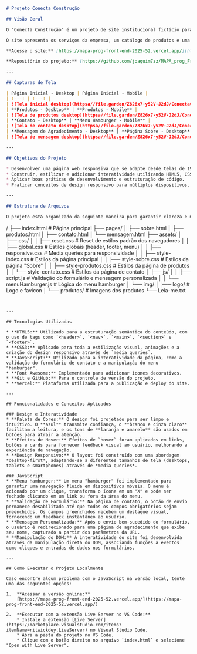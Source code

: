 ```markdown
# Projeto Conecta Construção

## Visão Geral

O "Conecta Construção" é um projeto de site institucional fictício para uma loja de materiais de construção, desenvolvido como parte da disciplina de Programação Front-End do curso de Engenharia de Software. O objetivo principal foi criar uma experiência web completa, responsiva e interativa, simulando um ambiente real de um e-commerce do setor.

O site apresenta os serviços da empresa, um catálogo de produtos e uma página de contato funcional. O projeto foi desenvolvido por Joaquim de Sena Silva.

**Acesse o site:** [https://mapa-prog-front-end-2025-52.vercel.app/](https://mapa-prog-front-end-2025-52.vercel.app/)

**Repositório do projeto:** [https://github.com/joaquim7zz/MAPA_prog_Front_End-2025-52](https://github.com/joaquim7zz/MAPA_prog_Front_End-2025-52)

---

## Capturas de Tela

| Página Inicial - Desktop | Página Inicial - Mobile |
| :---: | :---: |
| ![Tela inicial desktop](httpsa//file.garden/Z826x7-y52V-J2dJ/ConectaConstrucao/desktop-home.png) | ![Tela inicial mobile](httpsa//file.garden/Z826x7-y52V-J2dJ/ConectaConstrucao/mobile-home.png) |
| **Produtos - Desktop** | **Produtos - Mobile** |
| ![Tela de produtos desktop](httpsa//file.garden/Z826x7-y52V-J2dJ/ConectaConstrucao/desktop-produtos.png) | ![Tela de produtos mobile](httpsa//file.garden/Z826x7-y52V-J2dJ/ConectaConstrucao/mobile-produtos.png) |
| **Contato - Desktop** | **Menu Hamburger - Mobile** |
| ![Tela de contato desktop](httpsa//file.garden/Z826x7-y52V-J2dJ/ConectaConstrucao/desktop-contato.png) | ![Menu hamburger aberto](httpsa//file.garden/Z826x7-y52V-J2dJ/ConectaConstrucao/mobile-menu.png) |
| **Mensagem de Agradecimento - Desktop** | **Página Sobre - Desktop** |
| ![Tela de mensagem desktop](httpsa//file.garden/Z826x7-y52V-J2dJ/ConectaConstrucao/desktop-mensagem.png) | ![Tela sobre desktop](httpsa//file.garden/Z826x7-y52V-J2dJ/ConectaConstrucao/desktop-sobre.png) |

---

## Objetivos do Projeto

* Desenvolver uma página web responsiva que se adapte desde telas de 1920x1080 pixels até 320x568 pixels.
* Construir, estilizar e adicionar interatividade utilizando HTML5, CSS3 e JavaScript.
* Aplicar boas práticas de desenvolvimento e estruturação de código.
* Praticar conceitos de design responsivo para múltiplos dispositivos.

---

## Estrutura de Arquivos

O projeto está organizado da seguinte maneira para garantir clareza e manutenibilidade:

```

/
├── index.html                \# Página principal
├── pages/
│   ├── sobre.html
│   ├── produtos.html
│   ├── contato.html
│   └── mensagem.html
├── assets/
│   ├── css/
│   │   ├── reset.css         \# Reset de estilos padrão dos navegadores
│   │   ├── global.css        \# Estilos globais (header, footer, menu)
│   │   ├── responsive.css    \# Media queries para responsividade
│   │   ├── style-index.css     \# Estilos da página principal
│   │   ├── style-sobre.css     \# Estilos da página "Sobre"
│   │   ├── style-produtos.css  \# Estilos da página de produtos
│   │   └── style-contato.css   \# Estilos da página de contato
│   ├── js/
│   │   ├── script.js         \# Validação do formulário e mensagem personalizada
│   │   └── menuHamburger.js  \# Lógica do menu hamburger
│   └── img/
│       ├── logo/             \# Logo e favicon
│       └── produtos/         \# Imagens dos produtos
└── Leia-me.txt

```


---

## Tecnologias Utilizadas

* **HTML5:** Utilizado para a estruturação semântica do conteúdo, com o uso de tags como `<header>`, `<nav>`, `<main>`, `<section>` e `<footer>`.
* **CSS3:** Aplicado para toda a estilização visual, animações e a criação do design responsivo através de `media queries`.
* **JavaScript:** Utilizado para a interatividade da página, como a validação do formulário de contato e a manipulação do menu "hamburger".
* **Font Awesome:** Implementado para adicionar ícones decorativos.
* **Git e GitHub:** Para o controle de versão do projeto.
* **Vercel:** Plataforma utilizada para a publicação e deploy do site.

---

## Funcionalidades e Conceitos Aplicados

### Design e Interatividade
* **Paleta de Cores:** O design foi projetado para ser limpo e intuitivo. O **azul** transmite confiança, o **branco e cinza claro** facilitam a leitura, e os tons de **laranja e amarelo** são usados em botões para atrair a atenção.
* **Efeitos de Hover:** Efeitos de `hover` foram aplicados em links, botões e cards para fornecer feedback visual ao usuário, melhorando a experiência de navegação.
* **Design Responsivo:** O layout foi construído com uma abordagem *desktop-first*, adaptando-se a diferentes tamanhos de tela (desktops, tablets e smartphones) através de *media queries*.

### JavaScript
* **Menu Hamburger:** Um menu "hamburger" foi implementado para garantir uma navegação fluida em dispositivos móveis. O menu é acionado por um clique, transforma o ícone em um "X" e pode ser fechado clicando em um link ou fora da área do menu.
* **Validação de Formulário:** Na página de contato, o botão de envio permanece desabilitado até que todos os campos obrigatórios sejam preenchidos. Os campos preenchidos recebem um destaque visual, fornecendo um feedback instantâneo ao usuário.
* **Mensagem Personalizada:** Após o envio bem-sucedido do formulário, o usuário é redirecionado para uma página de agradecimento que exibe seu nome, capturado a partir dos parâmetros da URL.
* **Manipulação do DOM:** A interatividade do site foi desenvolvida através da manipulação direta do DOM, associando funções a eventos como cliques e entradas de dados nos formulários.

---

## Como Executar o Projeto Localmente

Caso encontre algum problema com o JavaScript na versão local, tente uma das seguintes opções:

1.  **Acessar a versão online:**
    [https://mapa-prog-front-end-2025-52.vercel.app/](https://mapa-prog-front-end-2025-52.vercel.app/)

2.  **Executar com a extensão Live Server no VS Code:**
    * Instale a extensão [Live Server](https://marketplace.visualstudio.com/items?itemName=ritwickdey.LiveServer) no Visual Studio Code.
    * Abra a pasta do projeto no VS Code.
    * Clique com o botão direito no arquivo `index.html` e selecione "Open with Live Server".
```
